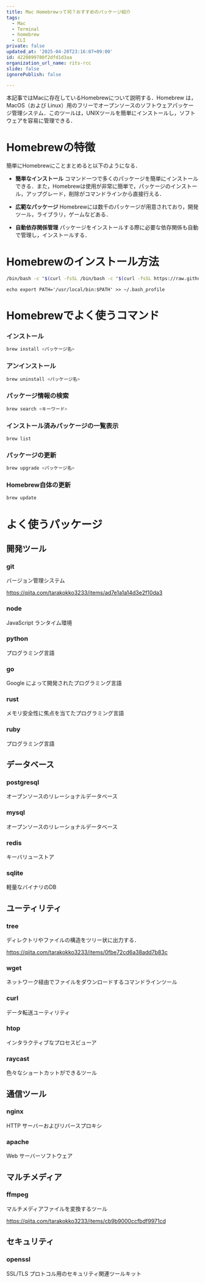 ```yaml
---
title: Mac Homebrewって何？おすすめのパッケージ紹介
tags:
  - Mac
  - Terminal
  - homebrew
  - CLI
private: false
updated_at: '2025-04-20T23:16:07+09:00'
id: 4220899780f2dfd1d3aa
organization_url_name: rits-rcc
slide: false
ignorePublish: false

---
```

本記事ではMacに存在しているHomebrewについて説明する．Homebrew は，MacOS（および Linux）用のフリーでオープンソースのソフトウェアパッケージ管理システム．このツールは，UNIXツールを簡単にインストールし，ソフトウェアを容易に管理できる．

# Homebrewの特徴
簡単にHomebrewにことまとめると以下のようになる．

- **簡単なインストール** コマンド一つで多くのパッケージを簡単にインストールできる．また，Homebrewは使用が非常に簡単で，パッケージのインストール，アップグレード，削除がコマンドラインから直接行える．

- **広範なパッケージ** Homebrewには数千のパッケージが用意されており，開発ツール，ライブラリ，ゲームなどある．

- **自動依存関係管理** パッケージをインストールする際に必要な依存関係も自動で管理し，インストールする．

# Homebrewのインストール方法
```bash
/bin/bash -c "$(curl -fsSL /bin/bash -c "$(curl -fsSL https://raw.githubusercontent.com/Homebrew/install/HEAD/install.sh)"
```

```
echo export PATH='/usr/local/bin:$PATH' >> ~/.bash_profile
```





# Homebrewでよく使うコマンド
### インストール 
```bash
brew install <パッケージ名>
```

### アンインストール
```bash
brew uninstall <パッケージ名>
```

### パッケージ情報の検索 
```bash
brew search <キーワード>
```

### インストール済みパッケージの一覧表示 
```
brew list
```

### パッケージの更新
```bash
brew upgrade <パッケージ名>
```

### Homebrew自体の更新
```bash
brew update
```

# よく使うパッケージ
## 開発ツール
### git
バージョン管理システム

https://qiita.com/tarakokko3233/items/ad7e1a1a14d3e2f10da3

### node
JavaScript ランタイム環境

### python
プログラミング言語

### go
Google によって開発されたプログラミング言語

### rust
メモリ安全性に焦点を当てたプログラミング言語

### ruby
プログラミング言語

## データベース
### postgresql
オープンソースのリレーショナルデータベース

### mysql
オープンソースのリレーショナルデータベース

### redis
キーバリューストア

### sqlite
軽量なバイナリのDB

## ユーティリティ
### tree 
ディレクトリやファイルの構造をツリー状に出力する．

https://qiita.com/tarakokko3233/items/0fbe72cd6a38add7b83c

### wget
ネットワーク経由でファイルをダウンロードするコマンドラインツール

### curl 
データ転送ユーティリティ

### htop 
インタラクティブなプロセスビューア

### raycast
色々なショートカットができるツール

## 通信ツール
### nginx 
HTTP サーバーおよびリバースプロキシ

### apache 
Web サーバーソフトウェア

## マルチメディア
### ffmpeg 
マルチメディアファイルを変換するツール

https://qiita.com/tarakokko3233/items/cb9b9000ccfbdf9971cd

## セキュリティ
### openssl 
SSL/TLS プロトコル用のセキュリティ関連ツールキット
